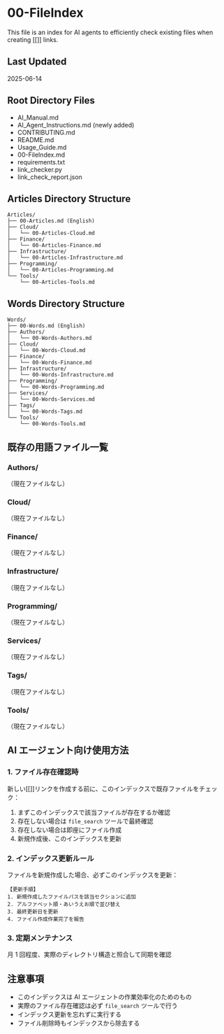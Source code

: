 # 00-FileIndex

This file is an index for AI agents to efficiently check existing files when creating [[]] links.

## Last Updated

2025-06-14

## Root Directory Files

- AI_Manual.md
- AI_Agent_Instructions.md (newly added)
- CONTRIBUTING.md
- README.md
- Usage_Guide.md
- 00-FileIndex.md
- requirements.txt
- link_checker.py
- link_check_report.json

## Articles Directory Structure

```
Articles/
├── 00-Articles.md (English)
├── Cloud/
│   └── 00-Articles-Cloud.md
├── Finance/
│   └── 00-Articles-Finance.md
├── Infrastructure/
│   └── 00-Articles-Infrastructure.md
├── Programming/
│   └── 00-Articles-Programming.md
└── Tools/
    └── 00-Articles-Tools.md
```

## Words Directory Structure

```
Words/
├── 00-Words.md (English)
├── Authors/
│   └── 00-Words-Authors.md
├── Cloud/
│   └── 00-Words-Cloud.md
├── Finance/
│   └── 00-Words-Finance.md
├── Infrastructure/
│   └── 00-Words-Infrastructure.md
├── Programming/
│   └── 00-Words-Programming.md
├── Services/
│   └── 00-Words-Services.md
├── Tags/
│   └── 00-Words-Tags.md
└── Tools/
    └── 00-Words-Tools.md
```

## 既存の用語ファイル一覧

### Authors/

（現在ファイルなし）

### Cloud/

（現在ファイルなし）

### Finance/

（現在ファイルなし）

### Infrastructure/

（現在ファイルなし）

### Programming/

（現在ファイルなし）

### Services/

（現在ファイルなし）

### Tags/

（現在ファイルなし）

### Tools/

（現在ファイルなし）

## AI エージェント向け使用方法

### 1. ファイル存在確認時

新しい[[]]リンクを作成する前に、このインデックスで既存ファイルをチェック：

1. まずこのインデックスで該当ファイルが存在するか確認
2. 存在しない場合は `file_search` ツールで最終確認
3. 存在しない場合は即座にファイル作成
4. 新規作成後、このインデックスを更新

### 2. インデックス更新ルール

ファイルを新規作成した場合、必ずこのインデックスを更新：

```text
【更新手順】
1. 新規作成したファイルパスを該当セクションに追加
2. アルファベット順・あいうえお順で並び替え
3. 最終更新日を更新
4. ファイル作成作業完了を報告
```

### 3. 定期メンテナンス

月 1 回程度、実際のディレクトリ構造と照合して同期を確認

## 注意事項

- このインデックスは AI エージェントの作業効率化のためのもの
- 実際のファイル存在確認は必ず `file_search` ツールで行う
- インデックス更新を忘れずに実行する
- ファイル削除時もインデックスから除去する
